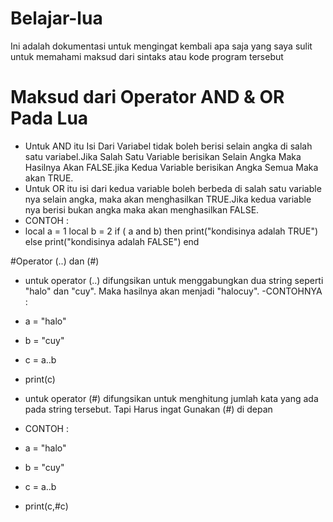 # Belajar-lua
Ini adalah dokumentasi untuk mengingat kembali apa saja yang saya sulit untuk memahami maksud dari sintaks atau kode program tersebut



# Maksud dari Operator AND & OR Pada Lua
- Untuk AND itu Isi Dari Variabel tidak boleh berisi selain angka di salah satu variabel.Jika Salah Satu Variable berisikan Selain Angka Maka Hasilnya Akan FALSE.jika Kedua Variable berisikan Angka Semua Maka akan TRUE.
- Untuk OR itu isi dari kedua variable boleh berbeda di salah satu variable nya selain angka, maka akan menghasilkan TRUE.Jika kedua variable nya berisi bukan angka maka akan menghasilkan FALSE.
- CONTOH :
- local a = 1
 local b = 2
 if ( a and b)
 then
 print("kondisinya adalah TRUE")
 else
 print("kondisinya adalah FALSE")
 end

#Operator (..) dan (#)
- untuk operator (..) difungsikan untuk menggabungkan dua string seperti "halo" dan "cuy". Maka hasilnya akan menjadi "halocuy".
-CONTOHNYA :
- a = "halo"
- b = "cuy"
- c = a..b
- print(c)

- untuk operator (#) difungsikan untuk menghitung jumlah kata yang ada pada string tersebut. Tapi Harus ingat Gunakan (#) di depan
- CONTOH :
- a = "halo"
- b = "cuy"
- c = a..b
- print(c,#c)

